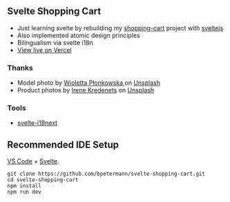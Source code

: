 ## Svelte Shopping Cart

- Just learning svelte by rebuilding my [shopping-cart](https://github.com/bpetermann/shopping-cart) project with [sveltejs](https://github.com/sveltejs/svelte)
- Also implemented atomic design principles
- Bilingualism via svelte i18n
- [View live on Vercel](https://svelte-shopping-cart.vercel.app/)

### Thanks

- Model photo by <a href="https://unsplash.com/de/@wiola3001">Wioletta Płonkowska
</a> on <a href="https://unsplash.com/s/photos/model?utm_source=unsplash&utm_medium=referral&utm_content=creditCopyText">Unsplash</a><br>
- Product photos by <a href="https://unsplash.com/@ikredenets?utm_source=unsplash&utm_medium=referral&utm_content=creditCopyText">Irene Kredenets</a> on <a href="https://unsplash.com/s/photos/shoes?utm_source=unsplash&utm_medium=referral&utm_content=creditCopyText">Unsplash</a>

### Tools

- [svelte-i18next](https://www.npmjs.com/package/svelte-i18next)

## Recommended IDE Setup

[VS Code](https://code.visualstudio.com/) + [Svelte](https://marketplace.visualstudio.com/items?itemName=svelte.svelte-vscode).

```
git clone https://github.com/bpetermann/svelte-shopping-cart.git
cd svelte-shopping-cart
npm install
npm run dev
```
